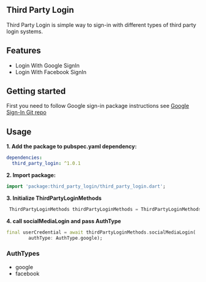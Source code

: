 ## Third Party Login

Third Party Login is simple way to sign-in with different types of third party login systems.

## Features

- Login With Google SignIn
- Login With Facebook SignIn

## Getting started

First you need to follow Google sign-in package instructions see [Google Sign-In Git repo](https://github.com/flutter/plugins/tree/master/packages/google_sign_in/google_sign_in)

## Usage

**1. Add the package to pubspec.yaml dependency:**

```yaml
dependencies:
  third_party_login: ^1.0.1
```

**2. Import package:**

```dart
import 'package:third_party_login/third_party_login.dart';
```

**3. Initialize ThirdPartyLoginMethods**

```dart
 ThirdPartyLoginMethods thirdPartyLoginMethods = ThirdPartyLoginMethods();
```

**4. call socialMediaLogin and pass AuthType**

```dart
final userCredential = await thirdPartyLoginMethods.socialMediaLogin(
        authType: AuthType.google);
```

### AuthTypes

- google
- facebook
